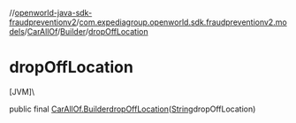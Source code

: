 //[openworld-java-sdk-fraudpreventionv2](../../../../index.md)/[com.expediagroup.openworld.sdk.fraudpreventionv2.models](../../index.md)/[CarAllOf](../index.md)/[Builder](index.md)/[dropOffLocation](drop-off-location.md)

# dropOffLocation

[JVM]\

public final [CarAllOf.Builder](index.md)[dropOffLocation](drop-off-location.md)([String](https://docs.oracle.com/javase/8/docs/api/java/lang/String.html)dropOffLocation)
